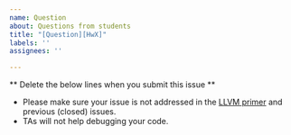 ```yaml
---
name: Question
about: Questions from students
title: "[Question][HwX]"
labels: ''
assignees: ''

---
```

** Delete the below lines when you submit this issue **
- Please make sure your issue is not addressed in the [LLVM primer](https://github.com/prosyslab-classroom/llvm-primer) and previous (closed) issues.
- TAs will not help debugging your code.
